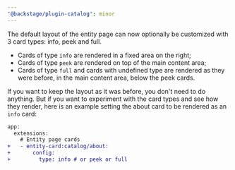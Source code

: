 ```yaml
---
'@backstage/plugin-catalog': minor
---
```


The default layout of the entity page can now optionally be customized with 3 card types: info, peek and full.

- Cards of type `info` are rendered in a fixed area on the right;
- Cards of type `peek` are rendered on top of the main content area;
- Cards of type `full` and cards with undefined type are rendered as they were before, in the main content area, below the peek cards.

If you want to keep the layout as it was before, you don't need to do anything. But if you want to experiment with the card types and see how they render, here is an example setting the about card to be rendered as an `info` card:

```diff
app:
  extensions:
    # Entity page cards
+   - entity-card:catalog/about:
+       config:
+         type: info # or peek or full
```
